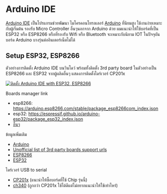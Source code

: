 # Arduino IDE

[Arduino IDE](https://www.arduino.cc/en/software/) เป็นโปรแกรมช่วยพัฒนา ไมโครคอนโทรลเลอร์  [Arduino](ไมโครคอนโทรลเลอร์) ที่นิยมสูง ใช้งานง่ายเหมาะกับผู้เริ่มต้น รองรับ Micro Controller อื่นๆนอกจาก Arduino ด้วย ผมแนะนำให้ใช้บอร์ดที่เป็น ESP32 หรือ ESP8266 หรือที่รองรับ Wifi หรือ Bluetooth จะเหมาะกับนิยาม IOT ในปัจจุบัน บอร์ด Arduino บางรุ่นต่ออินเตอร์เน็ตไม่ได้

## Setup ESP32, ESP8266

ตัวอย่างการติดตั้ง Arduino IDE บนวินโดว์ พร้อมทั้งติดตั้ง 3rd party board ในตัวอย่างเป็น ESP8266 และ ESP32 จากผู้ผลิดอื่นๆ แสดงการติดตั้งไดร์เวอร์ CP201x 

[![ติดตั้ง Arduino IDE with ESP32, ESP8266](https://img.youtube.com/vi/6gjpvlK6cdA/0.jpg)](https://youtu.be/6gjpvlK6cdA "ติดตั้ง Arduino IDE ร่วมกับ ESP32 และ ESP8266")

Boards manager link

- esp8266: https://arduino.esp8266.com/stable/package_esp8266com_index.json
- esp32: https://espressif.github.io/arduino-esp32/package_esp32_index.json
- [อื่นๆ](https://github.com/arduino/Arduino/wiki/Unofficial-list-of-3rd-party-boards-support-urls)

ข้อมูลเพิ่มเติม

- [Arduino](https://www.arduino.cc/en/software)
- [Unofficial list of 3rd party boards support urls](https://github.com/arduino/Arduino/wiki/Unofficial-list-of-3rd-party-boards-support-urls)
- [ESP8266](https://github.com/esp8266/Arduino)
- [ESP32](https://github.com/espressif/arduino-esp32)

ไดร์เวอร์ USB to serial
- [CP201x](https://www.silabs.com/developers/usb-to-uart-bridge-vcp-drivers?tab=downloads) (แนะนำให้ซื้อบอร์ดที่ใช้ Chip รุ่นนี้)
- [ch340](https://www.wemos.cc/en/latest/ch340_driver.html) (ถูกกว่า CP201x ใช้ได้ดีแต่ไม่อยากแนะนำให้ใช้เท่าไหร่)
